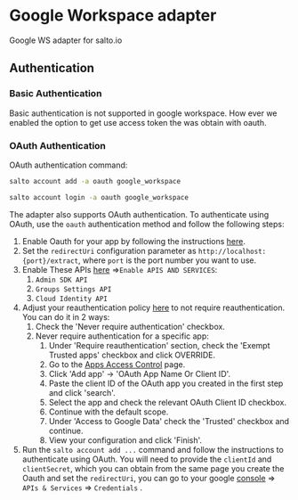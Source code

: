 # Google Workspace adapter

Google WS adapter for salto.io

## Authentication

### Basic Authentication

Basic authentication is not supported in google workspace. How ever we enabled the option to get use access token the was obtain with oauth.

### OAuth Authentication

OAuth authentication command:

```bash
salto account add -a oauth google_workspace

salto account login -a oauth google_workspace
```

The adapter also supports OAuth authentication. To authenticate using OAuth, use the `oauth` authentication method and follow the following steps:

1. Enable Oauth for your app by following the instructions [here](https://developers.google.com/identity/protocols/oauth2/web-server#creatingcred).
2. Set the `redirectUri` configuration parameter as `http://localhost:{port}/extract`, where `port` is the port number you want to use.
3. Enable These APIs [here](https://console.cloud.google.com/apis) =>`Enable APIS AND SERVICES`:
   1. `Admin SDK API`
   2. `Groups Settings API`
   3. `Cloud Identity API`
4. Adjust your reauthentication policy [here](https://admin.google.com/ac/security/reauth/admin-tools) to not require reauthentication.
   You can do it in 2 ways:
   1. Check the 'Never require authentication' checkbox.
   2. Never require authentication for a specific app:
      1. Under 'Require reauthentication' section, check the 'Exempt Trusted apps' checkbox and click OVERRIDE.
      2. Go to the [Apps Access Control](https://admin.google.com/ac/owl/list?tab=configuredApps) page.
      3. Click 'Add app' -> 'OAuth App Name Or Client ID'.
      4. Paste the client ID of the OAuth app you created in the first step and click 'search'.
      5. Select the app and check the relevant OAuth Client ID checkbox.
      6. Continue with the default scope.
      7. Under 'Access to Google Data' check the 'Trusted' checkbox and continue.
      8. View your configuration and click 'Finish'.
5. Run the `salto account add ...` command and follow the instructions to authenticate using OAuth. You will need to provide the `clientId` and `clientSecret`, which you can obtain from the same page you create the Oauth and set the `redirectUri`, you can go to your google [console](https://console.cloud.google.com/) => `APIs & Services` => `Credentials` .
